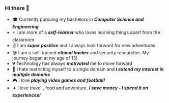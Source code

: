 ### Hi there 👋
 - :mortar_board: Currently pursuing my bachelors in ***Computer Science and Engineering***
 - :zap: I am more of a ***self-learner*** who loves learning things apart from the classroom
 - :v: I am ***super positive*** and I always look forward for new adventures
 - :sunglasses: I am a self-trained ***ethical hacker*** and security researcher. My journey began at my age of 13!
 - :broken_heart: Technology has always ***motivated*** me to move forward
 - :open_hands: I hate restricting myself to a single domain and ***I extend my interest in multiple domains***
 - :video_game: I love ***playing video games and football!***
 - :airplane: I love travel , food and adventure. ***I save money - I spend it on experiences!***
 

<!--
**bunny401/bunny401** is a ✨ _special_ ✨ repository because its `README.md` (this file) appears on your GitHub profile.

Here are some ideas to get you started:


-->

